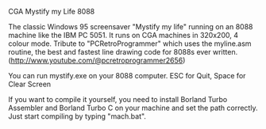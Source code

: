 CGA Mystify my Life 8088

The classic Windows 95 screensaver "Mystify my life" running on an 8088 machine like the IBM PC 5051.
It runs on CGA machines in 320x200, 4 colour mode.
Tribute to "PCRetroProgrammer" which uses the myline.asm routine, the best and fastest line drawing code for 8088s ever written. (http://www.youtube.com/@pcretroprogrammer2656)

You can run mystify.exe on your 8088 computer. ESC for Quit, Space for Clear Screen

If you want to compile it yourself, you need to install Borland Turbo Assembler and Borland Turbo C on your machine and set the path correctly. Just start compiling by typing "mach.bat".

